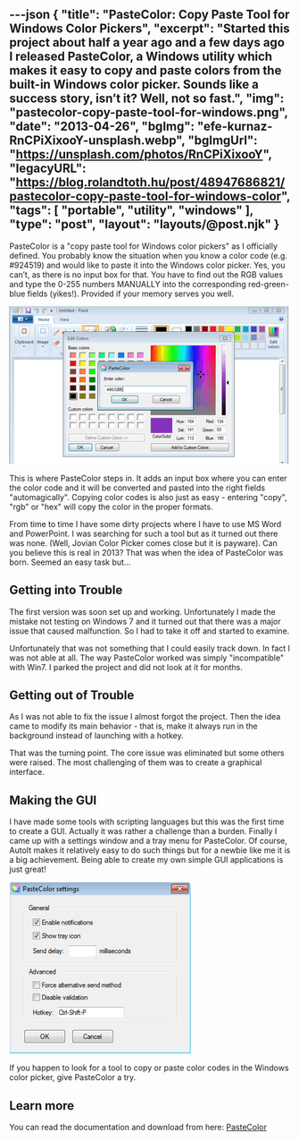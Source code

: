 ---json
{
    "title": "PasteColor: Copy Paste Tool for Windows Color Pickers",
    "excerpt": "Started this project about half a year ago and a few days ago I released PasteColor, a Windows utility which makes it easy to copy and paste colors from the built-in Windows color picker. Sounds like a success story, isn’t it? Well, not so fast.",
    "img": "pastecolor-copy-paste-tool-for-windows.png",
    "date": "2013-04-26",
    "bgImg": "efe-kurnaz-RnCPiXixooY-unsplash.webp",
    "bgImgUrl": "https://unsplash.com/photos/RnCPiXixooY",
    "legacyURL": "https://blog.rolandtoth.hu/post/48947686821/pastecolor-copy-paste-tool-for-windows-color",
    "tags": [
        "portable",
        "utility",
        "windows"
    ],
    "type": "post",
    "layout": "layouts/@post.njk"
}
---

PasteColor is a "copy paste tool for Windows color pickers" as I officially defined. You probably know the situation when you know a color code (e.g. #924519) and would like to paste it into the Windows color picker. Yes, you can’t, as there is no input box for that. You have to find out the RGB values and type the 0-255 numbers MANUALLY into the corresponding red-green-blue fields (yikes!). Provided if your memory serves you well.

![](pastecolor-copy-paste-tool-for-windows.png)

This is where PasteColor steps in. It adds an input box where you can enter the color code and it will be converted and pasted into the right fields "automagically". Copying color codes is also just as easy - entering "copy", "rgb" or "hex" will copy the color in the proper formats.

From time to time I have some dirty projects where I have to use MS Word and PowerPoint. I was searching for such a tool but as it turned out there was none. (Well, Jovian Color Picker comes close but it is payware). Can you believe this is real in 2013? That was when the idea of PasteColor was born. Seemed an easy task but…

## Getting into Trouble

The first version was soon set up and working. Unfortunately I made the mistake not testing on Windows 7 and it turned out that there was a major issue that caused malfunction. So I had to take it off and started to examine.

Unfortunately that was not something that I could easily track down. In fact I was not able at all. The way PasteColor worked was simply "incompatible" with Win7. I parked the project and did not look at it for months. 

## Getting out of Trouble

As I was not able to fix the issue I almost forgot the project. Then the idea came to modify its main behavior - that is, make it always run in the background instead of launching with a hotkey.

That was the turning point. The core issue was eliminated but some others were raised. The most challenging of them was to create a graphical interface.

## Making the GUI

I have made some tools with scripting languages but this was the first time to create a GUI. Actually it was rather a challenge than a burden. Finally I came up with a settings window and a tray menu for PasteColor. Of course, AutoIt makes it relatively easy to do such things but for a newbie like me it is a big achievement. Being able to create my own simple GUI applications is just great!

![](pastecolor-copy-paste-tool-for-windows-settings.png)

If you happen to look for a tool to copy or paste color codes in the Windows color picker, give PasteColor a try.

## Learn more

You can read the documentation and download from here: [PasteColor](http://pastecolor.rolandtoth.hu/)